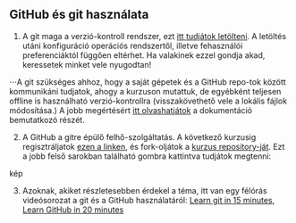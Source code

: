 ## GitHub és git használata

1. A git maga a verzió-kontroll rendszer, ezt [itt tudjátok letölteni](https://git-scm.com/downloads). 
A letöltés utáni konfiguráció operációs rendszertől, illetve fehasználói preferenciáktól függően eltérhet. 
Ha valakinek ezzel gondja akad, keressetek minket vele nyugodtan!

⋅⋅⋅A git szükséges ahhoz, hogy a saját gépetek és a GitHub repo-tok között kommunikáni tudjatok,
ahogy a kurzuson mutattuk, de egyébként teljesen offline is használható verzió-kontrollra 
(visszakövethető vele a lokális fájlok módosítása.) 
A jobb megértésért [itt olvashatjátok](https://git-scm.com/book/en/v2/Getting-Started-What-is-Git%3F) a dokumentáció bemutatkozó részét.

2. A GitHub a gitre épülő felhő-szolgáltatás. 
A következő kurzusig regisztráljatok [ezen a linken](https://github.com/), és fork-oljátok a [kurzus repository-ját](https://github.com/kbenya/teach-rajk-prog1-2020a). 
Ezt a jobb felső sarokban található gombra kattintva tudjátok megtenni:

kép

3. Azoknak, akiket részletesebben érdekel a téma, 
itt van egy félórás videósorozat a git és a GitHub használatáról: 
[Learn git in 15 minutes](https://www.youtube.com/watch?v=USjZcfj8yxE), [Learn GitHub in 20 minutes](https://www.youtube.com/watch?v=nhNq2kIvi9s)
